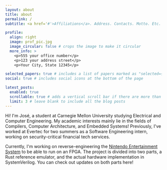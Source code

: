 ```yaml
---
layout: about
title: about
permalink: /
subtitle: <a href='#'>Affiliations</a>. Address. Contacts. Motto. Etc.

profile:
  align: right
  image: prof_pic.jpg
  image_circular: false # crops the image to make it circular
  more_info: >
    <p>555 your office number</p>
    <p>123 your address street</p>
    <p>Your City, State 12345</p>

selected_papers: true # includes a list of papers marked as "selected={true}"
social: true # includes social icons at the bottom of the page

latest_posts:
  enabled: true
  scrollable: true # adds a vertical scroll bar if there are more than 3 new posts items
  limit: 3 # leave blank to include all the blog posts
---
```

Hi! I'm José, a student at Carnegie Mellon University studying Electrical and Computer Engineering. My academic interests mainly lie in the fields of Compilers, Computer Architecture, and Embedded Systems! Previously, I've worked at Evertec for two summers as a Software Engineering intern, working on security-critical financial tech services. 

Currently, I'm working on reverse-engineering the [Nintendo Entertainment System](https://en.wikipedia.org/wiki/Nintendo_Entertainment_System) to be able to run on an FPGA. The project is divided into two parts, a Rust reference emulator, and the actual hardware implementation in SystemVerilog. You can check out updates on both parts here!
